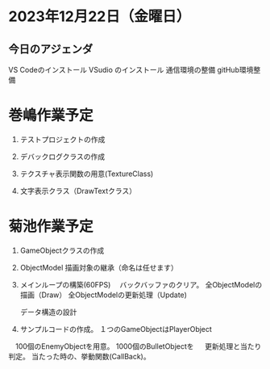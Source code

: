 # 2023年12月22日（金曜日）

## 今日のアジェンダ
VS Codeのインストール
VSudio のインストール
通信環境の整備
gitHub環境整備


# 巻嶋作業予定
1. テストプロジェクトの作成
1. デバックログクラスの作成
1. テクスチャ表示関数の用意(TextureClass)

1. 文字表示クラス（DrawTextクラス）


# 菊池作業予定
1. GameObjectクラスの作成
1. ObjectModel 描画対象の継承（命名は任せます）

1. メインループの構築(60FPS)
　バックバッファのクリア。
    全ObjectModelの描画（Draw）
    全ObjectModelの更新処理（Update)

    データ構造の設計


 1. サンプルコードの作成。
    １つのGameObjectはPlayerObject

 　100個のEnemyObjectを用意。
    1000個のBulletObjectを
 　 更新処理と当たり判定。
    当たった時の、挙動関数(CallBack)。
